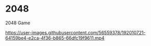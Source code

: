 # 2048
2048 Game 


https://user-images.githubusercontent.com/56559378/192010721-64159be4-e2ca-4f36-b865-66dfc19f9611.mp4

